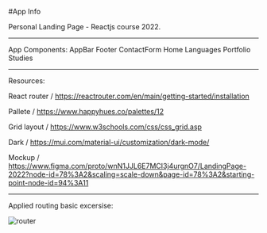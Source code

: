 

#App Info

Personal Landing Page - Reactjs course 2022.

*************

App Components:
AppBar
Footer
ContactForm
Home
Languages
Portfolio
Studies

*************

Resources:

React router / https://reactrouter.com/en/main/getting-started/installation

Pallete /  https://www.happyhues.co/palettes/12

Grid layout / https://www.w3schools.com/css/css_grid.asp

Dark / https://mui.com/material-ui/customization/dark-mode/

Mockup /  https://www.figma.com/proto/wnN1JJL6E7MCI3j4urgnO7/LandingPage-2022?node-id=78%3A2&scaling=scale-down&page-id=78%3A2&starting-point-node-id=94%3A11

*************

Applied routing basic excersise:

![router](https://user-images.githubusercontent.com/66336947/187346334-5d628d91-fe16-4478-aa9a-8c03d9d08b99.png)



